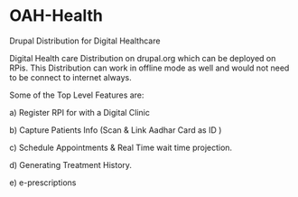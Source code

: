 # OAH-Health
Drupal Distribution for Digital Healthcare 

Digital Health care Distribution on drupal.org which can be deployed on RPis. 
This Distribution can work in offline mode as well and would not need to be connect to internet always. 

Some of the Top Level Features are: 

a) Register RPI for with a Digital Clinic

b) Capture Patients Info (Scan & Link Aadhar Card as ID )

c) Schedule Appointments & Real Time wait time projection.

d) Generating Treatment History.

e) e-prescriptions

